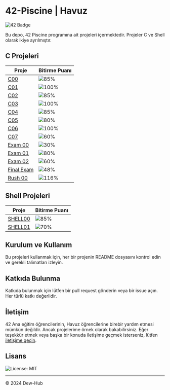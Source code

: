 # 42-Piscine | Havuz

![42 Badge](https://img.shields.io/badge/42-Piscine-blue)

Bu depo, 42 Piscine programına ait projeleri içermektedir. Projeler C ve Shell olarak ikiye ayrılmıştır.

## C Projeleri

| Proje   | Bitirme Puanı             |
|---------|---------------------------|
| [C00](https://github.com/Dew-Hub/42-Piscine/tree/master/C00) | ![85%](https://img.shields.io/badge/success-85%25-brightgreen) |
| [C01](https://github.com/Dew-Hub/42-Piscine/tree/master/C01) | ![100%](https://img.shields.io/badge/success-100%25-brightgreen) |
| [C02](https://github.com/Dew-Hub/42-Piscine/tree/master/C02) | ![85%](https://img.shields.io/badge/success-85%25-brightgreen) |
| [C03](https://github.com/Dew-Hub/42-Piscine/tree/master/C03) | ![100%](https://img.shields.io/badge/success-100%25-brightgreen) |
| [C04](https://github.com/Dew-Hub/42-Piscine/tree/master/C04) | ![85%](https://img.shields.io/badge/success-85%25-brightgreen) |
| [C05](https://github.com/Dew-Hub/42-Piscine/tree/master/C05) | ![80%](https://img.shields.io/badge/success-80%25-brightgreen) |
| [C06](https://github.com/Dew-Hub/42-Piscine/tree/master/C06) | ![100%](https://img.shields.io/badge/success-100%25-brightgreen) |
| [C07](https://github.com/Dew-Hub/42-Piscine/tree/master/C07) | ![60%](https://img.shields.io/badge/success-60%25-brightgreen) |
| [Exam 00](https://github.com/Dew-Hub/42-Piscine/tree/master/Exam00) | ![30%](https://img.shields.io/badge/success-30%25-brightgreen) |
| [Exam 01](https://github.com/Dew-Hub/42-Piscine/tree/master/Exam01) | ![80%](https://img.shields.io/badge/success-80%25-brightgreen) |
| [Exam 02](https://github.com/Dew-Hub/42-Piscine/tree/master/Exam02) | ![60%](https://img.shields.io/badge/success-60%25-brightgreen) |
| [Final Exam](https://github.com/Dew-Hub/42-Piscine/tree/master/FinalExam) | ![48%](https://img.shields.io/badge/success-48%25-brightgreen) |
| [Rush 00](https://github.com/Dew-Hub/42-Piscine/tree/master/Rush00) | ![116%](https://img.shields.io/badge/success-116%25-brightgreen) |

## Shell Projeleri

| Proje     | Bitirme Puanı              |
|-----------|----------------------------|
| [SHELL00](https://github.com/Dew-Hub/42-Piscine/tree/master/SHELL00) | ![85%](https://img.shields.io/badge/success-85%25-brightgreen) |
| [SHELL01](https://github.com/Dew-Hub/42-Piscine/tree/master/SHELL01) | ![70%](https://img.shields.io/badge/success-70%25-brightgreen) |

## Kurulum ve Kullanım

Bu projeleri kullanmak için, her bir projenin README dosyasını kontrol edin ve gerekli talimatları izleyin.

## Katkıda Bulunma

Katkıda bulunmak için lütfen bir pull request gönderin veya bir issue açın. Her türlü katkı değerlidir.

## İletişim

42 Ana eğitim öğrencilerinin, Havuz öğrencilerine birebir yardım etmesi mümkün değildir. Ancak projelerime örnek olarak bakabilirsiniz. Eğer teşekkür etmek veya başka bir konuda iletişime geçmek isterseniz, lütfen [iletişime geçin](https://github.com/Dew-Hub/42-Piscine/issues).


## Lisans

![License: MIT](https://img.shields.io/badge/License-MIT-blue.svg)


---

© 2024 Dew-Hub
